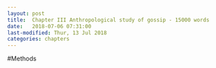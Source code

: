 ```yaml
---
layout: post
title:  Chapter III Anthropological study of gossip - 15000 words
date:   2018-07-06 07:31:00
last-modified: Thur, 13 Jul 2018
categories: chapters
---
```


#Methods
